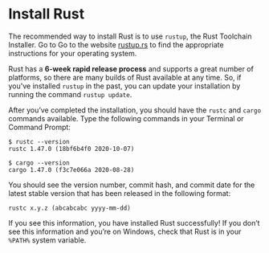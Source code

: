 # Install Rust

The recommended way to install Rust is to use `rustup`, the Rust Toolchain Installer. Go to
Go to the website [rustup.rs](https://rustup.rs) to find the appropriate instructions for your operating system.

Rust has a **6-week rapid release process** and supports a great number of platforms, so there are many
builds of Rust available at any time. So, if you've installed `rustup` in the past, you can update
your installation by running the command `rustup update`.

After you’ve completed the installation, you should have the `rustc` and `cargo` commands available. Type the following commands in your Terminal or Command Prompt:

    $ rustc --version
    rustc 1.47.0 (18bf6b4f0 2020-10-07)

    $ cargo --version
    cargo 1.47.0 (f3c7e066a 2020-08-28)

You should see the version number, commit hash, and commit date for the latest stable version that
has been released in the following format:

`rustc x.y.z (abcabcabc yyyy-mm-dd)`

If you see this information, you have installed Rust successfully! If you don’t see this information
and you’re on Windows, check that Rust is in your `%PATH%` system variable.
